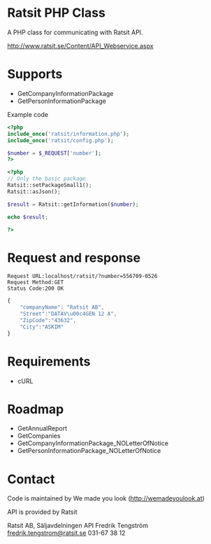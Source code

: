 Ratsit PHP Class
==============

A PHP class for communicating with Ratsit API.

http://www.ratsit.se/Content/API_Webservice.aspx

Supports
==============
* GetCompanyInformationPackage
* GetPersonInformationPackage

Example code

```php
<?php
include_once('ratsit/information.php');
include_once('ratsit/config.php');

$number = $_REQUEST['number'];
?>

<?php
// Only the basic package
Ratsit::setPackageSmall1();
Ratsit::asJson();

$result = Ratsit::getInformation($number);

echo $result;

?>
```

Request and response
==============

```text
Request URL:localhost/ratsit/?number=556709-0526
Request Method:GET
Status Code:200 OK
```

```javascript
{
	"companyName": "Ratsit AB",
	"Street":"DATAV\u00c4GEN 12 A",
	"ZipCode":"43632",
	"City":"ASKIM"
}
```

Requirements
==============
* cURL

Roadmap
==============
* GetAnnualReport
* GetCompanies
* GetCompanyInformationPackage_NOLetterOfNotice
* GetPersonInformationPackage_NOLetterOfNotice


Contact
==============
Code is maintained by We made you look (http://wemadeyoulook.at)

API is provided by Ratsit

Ratsit AB, Säljavdelningen API
Fredrik Tengström
fredrik.tengstrom@ratsit.se
031-67 38 12

